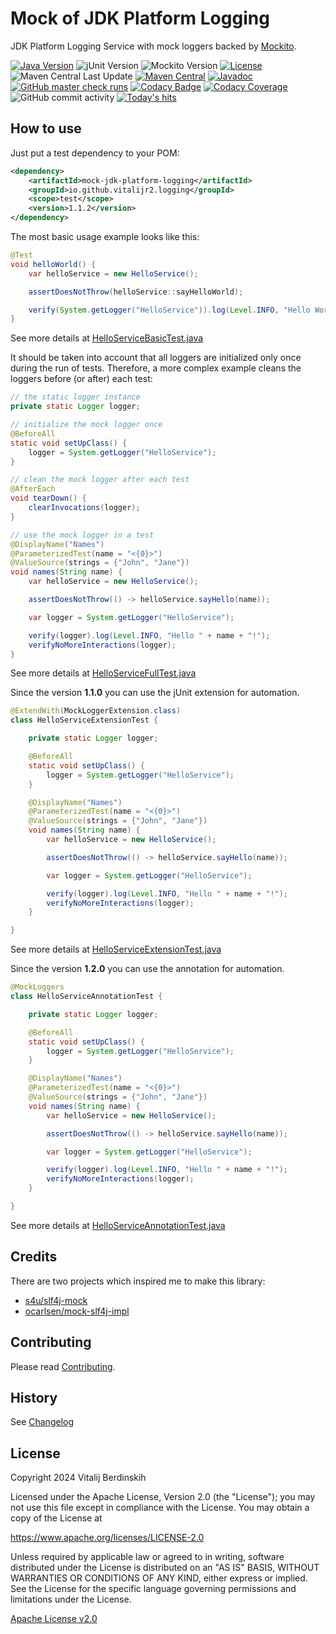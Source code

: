 # Mock of JDK Platform Logging

JDK Platform Logging Service with mock loggers backed by [Mockito][].

[![Java Version][java-version]][jdk-download]
![jUnit Version][junit-version]
![Mockito Version][mockito-version]
[![License](https://img.shields.io/badge/license-Apache%202.0-blue.svg?style=flat)](https://www.apache.org/licenses/LICENSE-2.0.html)  
![Maven Central Last Update][maven-central-last-update]
[![Maven Central][maven-central]][maven-central-link]
[![Javadoc][javadoc]][javadoc-link]  
[![GitHub master check runs][github-master-check-runs]][github-master-check-runs-link]
[![Codacy Badge][codacy-badge]][codacy-badge-link]
[![Codacy Coverage][codacy-coverage]][codacy-coverage-link]
![GitHub commit activity][github-commit-activity]
[![Today's hits][today-hits]][today-hits-link]

## How to use

Just put a test dependency to your POM:
```xml
<dependency>
    <artifactId>mock-jdk-platform-logging</artifactId>
    <groupId>io.github.vitalijr2.logging</groupId>
    <scope>test</scope>
    <version>1.1.2</version>
</dependency>
```

The most basic usage example looks like this:
```java
@Test
void helloWorld() {
    var helloService = new HelloService();

    assertDoesNotThrow(helloService::sayHelloWorld);

    verify(System.getLogger("HelloService")).log(Level.INFO, "Hello World!");
}
```
See more details at [HelloServiceBasicTest.java](src/it/hello-world/src/test/java/example/hello/HelloServiceBasicTest.java)

It should be taken into account that all loggers are initialized only once during the run of tests.
Therefore, a more complex example cleans the loggers before (or after) each test:
```java
// the static logger instance
private static Logger logger;

// initialize the mock logger once
@BeforeAll
static void setUpClass() {
    logger = System.getLogger("HelloService");
}

// clean the mock logger after each test
@AfterEach
void tearDown() {
    clearInvocations(logger);
}

// use the mock logger in a test
@DisplayName("Names")
@ParameterizedTest(name = "<{0}>")
@ValueSource(strings = {"John", "Jane"})
void names(String name) {
    var helloService = new HelloService();

    assertDoesNotThrow(() -> helloService.sayHello(name));

    var logger = System.getLogger("HelloService");

    verify(logger).log(Level.INFO, "Hello " + name + "!");
    verifyNoMoreInteractions(logger);
}
```
See more details at [HelloServiceFullTest.java](src/it/hello-world/src/test/java/example/hello/HelloServiceFullTest.java)

Since the version **1.1.0** you can use the jUnit extension for automation.
```java
@ExtendWith(MockLoggerExtension.class)
class HelloServiceExtensionTest {

    private static Logger logger;

    @BeforeAll
    static void setUpClass() {
        logger = System.getLogger("HelloService");
    }

    @DisplayName("Names")
    @ParameterizedTest(name = "<{0}>")
    @ValueSource(strings = {"John", "Jane"})
    void names(String name) {
        var helloService = new HelloService();

        assertDoesNotThrow(() -> helloService.sayHello(name));

        var logger = System.getLogger("HelloService");

        verify(logger).log(Level.INFO, "Hello " + name + "!");
        verifyNoMoreInteractions(logger);
    }

}
```
See more details at [HelloServiceExtensionTest.java](src/it/hello-world/src/test/java/example/hello/HelloServiceExtensionTest.java)

Since the version **1.2.0** you can use the annotation for automation.
```java
@MockLoggers
class HelloServiceAnnotationTest {

    private static Logger logger;

    @BeforeAll
    static void setUpClass() {
        logger = System.getLogger("HelloService");
    }

    @DisplayName("Names")
    @ParameterizedTest(name = "<{0}>")
    @ValueSource(strings = {"John", "Jane"})
    void names(String name) {
        var helloService = new HelloService();

        assertDoesNotThrow(() -> helloService.sayHello(name));

        var logger = System.getLogger("HelloService");

        verify(logger).log(Level.INFO, "Hello " + name + "!");
        verifyNoMoreInteractions(logger);
    }

}
```
See more details at [HelloServiceAnnotationTest.java](src/it/hello-world/src/test/java/example/hello/HelloServiceAnnotationTest.java)

## Credits

There are two projects which inspired me to make this library:

- [s4u/slf4j-mock][slf4j-mock]
- [ocarlsen/mock-slf4j-impl][mock-slf4j-impl]

## Contributing

Please read [Contributing](contributing.md).

## History

See [Changelog](changelog.md)

## License

Copyright 2024 Vitalij Berdinskih

Licensed under the Apache License, Version 2.0 (the "License");
you may not use this file except in compliance with the License.
You may obtain a copy of the License at

<https://www.apache.org/licenses/LICENSE-2.0>

Unless required by applicable law or agreed to in writing, software
distributed under the License is distributed on an "AS IS" BASIS,
WITHOUT WARRANTIES OR CONDITIONS OF ANY KIND, either express or implied.
See the License for the specific language governing permissions and
limitations under the License.

[Apache License v2.0](LICENSE)  

[Mockito]: https://site.mockito.org

[github-master-check-runs]: https://img.shields.io/github/check-runs/vitalijr2/mock-jdk-platform-logging/master

[github-master-check-runs-link]: https://github.com/vitalijr2/mock-jdk-platform-logging/actions?query=branch%3Amaster

[maven-central-last-update]: https://img.shields.io/maven-central/last-update/io.github.vitalijr2.logging/mock-jdk-platform-logging

[maven-central]: https://img.shields.io/maven-central/v/io.github.vitalijr2.logging/mock-jdk-platform-logging

[maven-central-link]: https://central.sonatype.com/artifact/io.github.vitalijr2.logging/mock-jdk-platform-logging?smo=true

[javadoc]: https://javadoc.io/badge2/io.github.vitalijr2.logging/mock-jdk-platform-logging/javadoc.svg

[javadoc-link]: https://javadoc.io/doc/io.github.vitalijr2.logging/mock-jdk-platform-logging

[codacy-badge]: https://app.codacy.com/project/badge/Grade/9be380deaf3e40138ad306a40532289c

[codacy-badge-link]: https://app.codacy.com/gh/vitalijr2/mock-jdk-platform-logging/dashboard?utm_source=gh&utm_medium=referral&utm_content=&utm_campaign=Badge_grade

[codacy-coverage]: https://app.codacy.com/project/badge/Coverage/9be380deaf3e40138ad306a40532289c

[codacy-coverage-link]: https://app.codacy.com/gh/vitalijr2/mock-jdk-platform-logging/dashboard?utm_source=gh&utm_medium=referral&utm_content=&utm_campaign=Badge_coverage

[today-hits]: https://hits.sh/github.com/vitalijr2/mock-jdk-platform-logging.svg?view=today-total&label=today's%20hits

[today-hits-link]: https://hits.sh/github.com/vitalijr2/mock-jdk-platform-logging/

[github-commit-activity]: https://img.shields.io/github/commit-activity/y/vitalijr2/mock-jdk-platform-logging

[java-version]: https://img.shields.io/static/v1?label=Java&message=11&color=blue&logoColor=E23D28

[jdk-download]: https://www.oracle.com/java/technologies/downloads/#java11

[junit-version]: https://img.shields.io/static/v1?label=jUnit&message=5.11.3&color=blue&logo=junit5&logoColor=E23D28

[mockito-version]: https://img.shields.io/static/v1?label=Mockito&message=5.14.2&color=blue&logoColor=E23D28

[slf4j-mock]: https://github.com/s4u/slf4j-mock

[mock-slf4j-impl]: https://github.com/ocarlsen/mock-slf4j-impl
